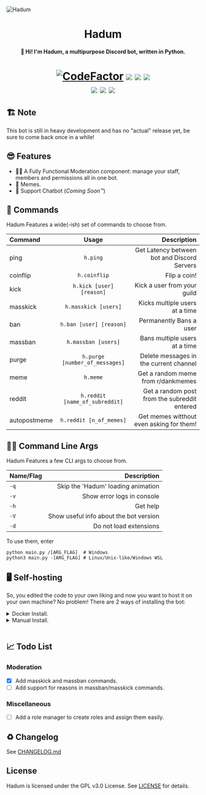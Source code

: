![Hadum](https://github.com/shadawcraw/Hadum/blob/master/assets/logo.png) 

<h1 align="center">Hadum</h1>

<h4 align="center">👋 Hi! I'm Hadum, a multipurpose Discord bot, written in Python.</h4>

<h1 align="center">
<a href="https://www.codefactor.io/repository/github/shadawcraw/hadum-bot"><img src="https://www.codefactor.io/repository/github/shadawcraw/hadum-bot/badge" alt="CodeFactor" /></a>
<img src="https://img.shields.io/static/v1?label=python&message=^3.8&color=blue">
<img src="https://img.shields.io/static/v1?label=license&message=GPL-3.0&color=success">
<img src="https://github.com/HadumDev/Hadum-Bot/actions/workflows/run_tests.yml/badge.svg"> </br>
<img src="https://github.com/HadumDev/Hadum-Bot/actions/workflows/codeql-analysis.yml/badge.svg">
   <a href="https://discord.com/api/oauth2/authorize?client_id=776117946183188480&permissions=8&scope=bot"><img src="https://img.shields.io/badge/Discord-Invite-blue"></a>
<img src="https://img.shields.io/badge/code%20style-black-000000.svg">
</h1>

## 🏗 Note

This bot is still in heavy development and has no "actual" release yet, be sure to come back once in a while!

## 😎 Features

- 👨‍⚖️ A Fully Functional Moderation component: manage your staff, members and permissions all in one bot.
- 🗿 Memes.
- 🤖 Support Chatbot (_Coming Soon™_)

## 👻 Commands

Hadum Features a wide(-ish) set of commands to choose from.

| Command  |             Usage              |                                  Description |
| :------- | :----------------------------: | -------------------------------------------: |
| ping     |            `h.ping`            |  Get Latency between bot and Discord Servers |
| coinflip |          `h.coinflip`          |                                 Flip a coin! |
| kick     |    `h.kick [user] [reason]`    |                  Kick a user from your guild |
| masskick |      `h.masskick [users]`      |               Kicks multiple users at a time |
| ban      |    `h.ban [user] [reason]`     |                      Permanently Bans a user |
| massban  |      `h.massban [users]`       |                Bans multiple users at a time |
| purge    | `h.purge [number_of_messages]` |       Delete messages in the current channel |
| meme     |            `h.meme`            |           Get a random meme from r/dankmemes |
| reddit   | `h.reddit [name_of_subreddit]` | Get a random post from the subreddit entered |
| autopostmeme | `h.reddit [n_of_memes]`    | Get memes witthout even asking for them!     |

## 👩‍💻 Command Line Args

Hadum Features a few CLI args to choose from.

| Name/Flag |                        Description |
| :-------- | ---------------------------------: |
| `-q`      | Skip the 'Hadum' loading animation |
| `-v`      |         Show error logs in console |
| `-h`      |                           Get help |
| `-V`      | Show useful info about the bot version  |
| `-d`      | Do not load extensions             |

To use them, enter

```shell
python main.py /[ARG_FLAG]  # Windows
python3 main.py -[ARG_FLAG] # Linux/Unix-like/Windows WSL
```

## 🖥 Self-hosting

So, you edited the code to your own liking and now you want to host it on your own machine? No problem! There are 2 ways of installing the bot:

<details>
   <summary>Docker Install.</summary>

   1. For a Docker Installation, edit the following lines in your Dockerfile:

      1. Line 16: Replace the brackets and text inside with your own [Discord Bot Token](https://discord.com/developers/applications)

      2. Line 18 & 19: Replace the brackets and text inside with your own [Reddit Application Secret and ID](https://www.geeksforgeeks.org/how-to-get-client_id-and-client_secret-for-python-reddit-api-registration/)

      3. Line 20: Replace the brackets and text inside with your own Reddit Username (don't include 'u/  '!!)

   2. Then, you can build the bot using the following command:
   ```shell
   $ docker build .
   ```

</details>

<details>
   <summary>Manual Install.</summary>

   1. For a manual install, follow these instructions (**NOTE: All the commands that will be mentioned are for Linux only.**):
      
      1. Clone the repository using the following commands:
      ```shell
      $ git clone https://github.com/shadawcraw/Hadum-Bot.git  # Clone the repository
      $ cd Hadum-Bot  # Access the repository's folder
      ``` 

      2. Create a file named '.env' in the root folder of the project with the following command:
      ```shell
      $ touch .env
      ```

      3. Enter the following text inside the file we just created (replace the brackets and text inside with your own info.):
      ```shell
      $ echo TOKEN=[YOUR_DISCORD_BOT_TOKEN] > .env
      $ echo REDDIT_CLIENT_SECRET=[YOUR_REDDIT_APPLICATION_SECRET] > .env
      $ echo REDDIT_CLIENT_ID=[YOUR_REDDIT_APPLICATION_ID] > .env
      ```
      Find out your Reddit Application ID & Secret [with this guide!](https://www.geeksforgeeks.org/how-to-get-client_id-and-client_secret-for-python-reddit-api-registration/)

      4. Install the dependencies using pip (Python 3.8 or higher required)
      ```shell
      $ pip3 install --no-cache-dir -r requirements.txt
      ```

      5. After that, you're all set! You can now run the bot using the following command:
      ```shell
      $ cd src/
      $ python3 main.py -v
      ```

</details>
</br>

## 📈 Todo List

### Moderation

- [x] Add masskick and massban commands.
- [ ] Add support for reasons in massban/masskick commands.

### Miscellaneous

- [ ] Add a role manager to create roles and assign them easily.

## ♻ Changelog

See [CHANGELOG.md](https://github.com/shadawcraw/Hadum/blob/master/CHANGELOG.md) 

## License

Hadum is licensed under the GPL v3.0 License. See [LICENSE](https://github.com/HadumDev/Hadum-Bot/blob/master/LICENSE) for details.

